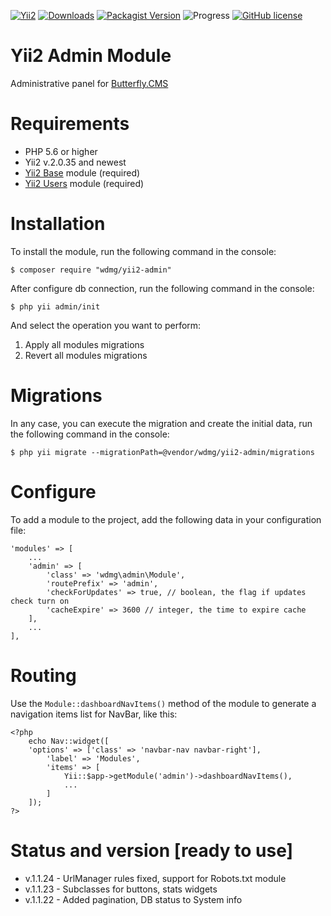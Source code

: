 [![Yii2](https://img.shields.io/badge/required-Yii2_v2.0.35-blue.svg)](https://packagist.org/packages/yiisoft/yii2)
[![Downloads](https://img.shields.io/packagist/dt/wdmg/yii2-admin.svg)](https://packagist.org/packages/wdmg/yii2-admin)
[![Packagist Version](https://img.shields.io/packagist/v/wdmg/yii2-admin.svg)](https://packagist.org/packages/wdmg/yii2-admin)
![Progress](https://img.shields.io/badge/progress-ready_to_use-green.svg)
[![GitHub license](https://img.shields.io/github/license/wdmg/yii2-admin.svg)](https://github.com/wdmg/yii2-admin/blob/master/LICENSE)


# Yii2 Admin Module
Administrative panel for [Butterfly.CMS](https://github.com/wdmg/butterfly.cms)

# Requirements 
* PHP 5.6 or higher
* Yii2 v.2.0.35 and newest
* [Yii2 Base](https://github.com/wdmg/yii2-base) module (required)
* [Yii2 Users](https://github.com/wdmg/yii2-users) module (required)

# Installation
To install the module, run the following command in the console:

`$ composer require "wdmg/yii2-admin"`

After configure db connection, run the following command in the console:

`$ php yii admin/init`

And select the operation you want to perform:
  1) Apply all modules migrations
  2) Revert all modules migrations

# Migrations
In any case, you can execute the migration and create the initial data, run the following command in the console:

`$ php yii migrate --migrationPath=@vendor/wdmg/yii2-admin/migrations`

# Configure

To add a module to the project, add the following data in your configuration file:

    'modules' => [
        ...
        'admin' => [
            'class' => 'wdmg\admin\Module',
            'routePrefix' => 'admin',
            'checkForUpdates' => true, // boolean, the flag if updates check turn on
            'cacheExpire' => 3600 // integer, the time to expire cache
        ],
        ...
    ],

# Routing
Use the `Module::dashboardNavItems()` method of the module to generate a navigation items list for NavBar, like this:

    <?php
        echo Nav::widget([
        'options' => ['class' => 'navbar-nav navbar-right'],
            'label' => 'Modules',
            'items' => [
                Yii::$app->getModule('admin')->dashboardNavItems(),
                ...
            ]
        ]);
    ?>

# Status and version [ready to use]
* v.1.1.24 - UrlManager rules fixed, support for Robots.txt module
* v.1.1.23 - Subclasses for buttons, stats widgets
* v.1.1.22 - Added pagination, DB status to System info
